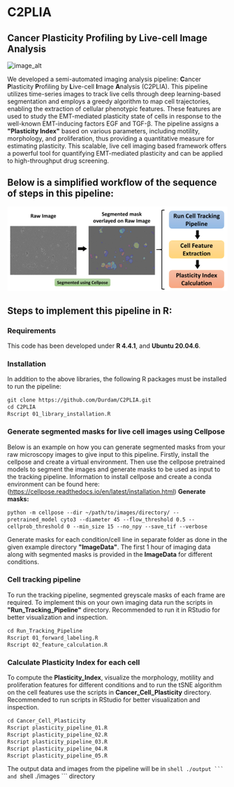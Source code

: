 # C2PLIA
## Cancer Plasticity Profiling by Live-cell Image Analysis

![image_alt](https://github.com/Durdam/C2PLIA/blob/700197d24e83af85f2ec3ed05f893e6c74cb2ba1/Images/Pipeline_framework_image.png)

We developed a semi-automated imaging analysis pipeline: **C**ancer **P**lasticity **P**rofiling by **L**ive-cell **I**mage **A**nalysis (C2PLIA). This pipeline utilizes time-series images to track live cells through deep learning-based segmentation and employs a greedy algorithm to map cell trajectories, enabling the extraction of cellular phenotypic features. These features are used to study the EMT-mediated plasticity state of cells in response to the well-known EMT-inducing factors EGF and TGF-β. The pipeline assigns a **"Plasticity Index"** based on various parameters, including motility, morphology, and proliferation, thus providing a quantitative measure for estimating plasticity. This scalable, live cell imaging based framework offers a powerful tool for quantifying EMT-mediated plasticity and can be applied to high-throughput drug screening.

## Below is a simplified workflow of the sequence of steps in this pipeline:

![image_alt](https://github.com/Durdam/C2PLIA/blob/2459d9d60497a2d9eb586a501697a549d6a026c3/Images/workflow_image.png)

## Steps to implement this pipeline in R:
### Requirements
This code has been developed under **R 4.4.1**, and **Ubuntu 20.04.6**.
### Installation
In addition to the above libraries, the following R packages must be installed to run the pipeline:
```shell
git clone https://github.com/Durdam/C2PLIA.git
cd C2PLIA
Rscript 01_library_installation.R
```

### Generate segmented masks for live cell images using Cellpose
Below is an example on how you can generate segmented masks from your raw microscopy images to give input to this pipeline. 
Firstly, install the cellpose and create a virtual environment. Then use the cellpose pretrained models to segment the images and generate masks to be used as input to the tracking pipeline.
Information to install cellpose and create a conda environment can be found here: (https://cellpose.readthedocs.io/en/latest/installation.html)
**Generate masks:**
```shell
python -m cellpose --dir ~/path/to/images/directory/ --pretrained_model cyto3 --diameter 45 --flow_threshold 0.5 --cellprob_threshold 0 --min_size 15 --no_npy --save_tif --verbose
```
Generate masks for each condition/cell line in separate folder as done in the given example directory **"ImageData"**. The first 1 hour of imaging data along with segmented masks is provided in the **ImageData** for different conditions.

### Cell tracking pipeline
To run the tracking pipeline, segmented greyscale masks of each frame are required. To implement this on your own imaging data run the scripts in **"Run_Tracking_Pipeline"** directory.
Recommended to run it in RStudio for better visualization and inspection.
```shell
cd Run_Tracking_Pipeline
Rscript 01_forward_labeling.R
Rscript 02_feature_calculation.R
```

### Calculate Plasticity Index for each cell
To compute the **Plasticity_Index**, visualize the morphology, motility and proliferation features for different conditions and to run the tSNE algorithm on the cell features use the scripts in **Cancer_Cell_Plasticity** directory. Recommended to run scripts in RStudio for better visualization and inspection.
```shell
cd Cancer_Cell_Plasticity
Rscript plasticity_pipeline_01.R
Rscript plasticity_pipeline_02.R
Rscript plasticity_pipeline_03.R
Rscript plasticity_pipeline_04.R
Rscript plasticity_pipeline_05.R
```
The output data and images from the pipeline will be in ````shell ./output ``` and ````shell ./images ``` directory





